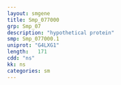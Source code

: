 ```yaml
---
layout: smgene
title: Smp_077000
grp: Smp_07
description: "hypothetical protein"
smp: Smp_077000.1
uniprot: "G4LXG1"
length:   171
cdd: "ns"
kk: ns
categories: sm
---
```

